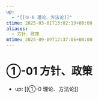 ```yaml
---
up:
  - "[[①-0 理论、方法论]]"
ctime: 2025-03-01T13:02:19+08:00
aliases:
  - 方针、政策
mtime: 2025-09-09T12:37:06+08:00
---
```


# ①-01 方针、政策

- up: [[①-0 理论、方法论]]
